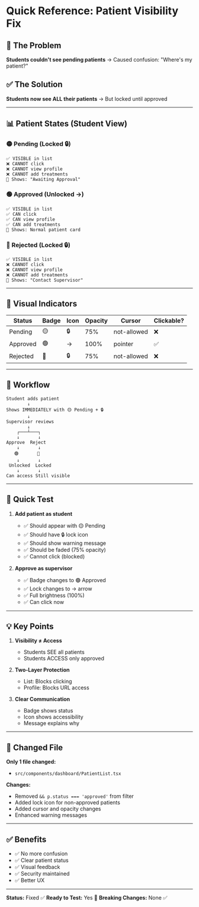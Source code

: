# Quick Reference: Patient Visibility Fix

## 🎯 The Problem
**Students couldn't see pending patients** → Caused confusion: "Where's my patient?"

## ✅ The Solution
**Students now see ALL their patients** → But locked until approved

---

## 📊 Patient States (Student View)

### 🟡 Pending (Locked 🔒)
```
✅ VISIBLE in list
❌ CANNOT click
❌ CANNOT view profile
❌ CANNOT add treatments
📝 Shows: "Awaiting Approval"
```

### 🟢 Approved (Unlocked →)
```
✅ VISIBLE in list
✅ CAN click
✅ CAN view profile
✅ CAN add treatments
📝 Shows: Normal patient card
```

### 🔴 Rejected (Locked 🔒)
```
✅ VISIBLE in list
❌ CANNOT click
❌ CANNOT view profile
❌ CANNOT add treatments
📝 Shows: "Contact Supervisor"
```

---

## 🎨 Visual Indicators

| Status | Badge | Icon | Opacity | Cursor | Clickable? |
|--------|-------|------|---------|--------|------------|
| Pending | 🟡 | 🔒 | 75% | not-allowed | ❌ |
| Approved | 🟢 | → | 100% | pointer | ✅ |
| Rejected | 🔴 | 🔒 | 75% | not-allowed | ❌ |

---

## 🔄 Workflow

```
Student adds patient
        ↓
Shows IMMEDIATELY with 🟡 Pending + 🔒
        ↓
Supervisor reviews
        ↓
    ┌───┴───┐
    ↓       ↓
Approve  Reject
    ↓       ↓
   🟢       🔴
    ↓       ↓
 Unlocked  Locked
    ↓       ↓
Can access Still visible
```

---

## 🧪 Quick Test

1. **Add patient as student**
   - ✅ Should appear with 🟡 Pending
   - ✅ Should have 🔒 lock icon
   - ✅ Should show warning message
   - ✅ Should be faded (75% opacity)
   - ✅ Cannot click (blocked)

2. **Approve as supervisor**
   - ✅ Badge changes to 🟢 Approved
   - ✅ Lock changes to → arrow
   - ✅ Full brightness (100%)
   - ✅ Can click now

---

## 💡 Key Points

1. **Visibility ≠ Access**
   - Students SEE all patients
   - Students ACCESS only approved

2. **Two-Layer Protection**
   - List: Blocks clicking
   - Profile: Blocks URL access

3. **Clear Communication**
   - Badge shows status
   - Icon shows accessibility
   - Message explains why

---

## 📁 Changed File

**Only 1 file changed:**
- `src/components/dashboard/PatientList.tsx`

**Changes:**
- Removed `&& p.status === 'approved'` from filter
- Added lock icon for non-approved patients
- Added cursor and opacity changes
- Enhanced warning messages

---

## ✅ Benefits

- ✅ No more confusion
- ✅ Clear patient status
- ✅ Visual feedback
- ✅ Security maintained
- ✅ Better UX

---

**Status:** Fixed ✅
**Ready to Test:** Yes 🎉
**Breaking Changes:** None ✅
